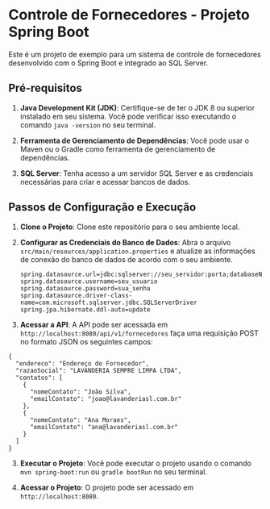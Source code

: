 # Controle de Fornecedores - Projeto Spring Boot

Este é um projeto de exemplo para um sistema de controle de fornecedores desenvolvido com o Spring Boot e integrado ao SQL Server.

## Pré-requisitos

1. **Java Development Kit (JDK)**:
   Certifique-se de ter o JDK 8 ou superior instalado em seu sistema. Você pode verificar isso executando o comando `java -version` no seu terminal.

2. **Ferramenta de Gerenciamento de Dependências**:
   Você pode usar o Maven ou o Gradle como ferramenta de gerenciamento de dependências.

3. **SQL Server**:
   Tenha acesso a um servidor SQL Server e as credenciais necessárias para criar e acessar bancos de dados.

## Passos de Configuração e Execução

1. **Clone o Projeto**:
   Clone este repositório para o seu ambiente local.

2. **Configurar as Credenciais do Banco de Dados**:
   Abra o arquivo `src/main/resources/application.properties` e atualize as informações de conexão do banco de dados de acordo com o seu ambiente.

   ```properties
   spring.datasource.url=jdbc:sqlserver://seu_servidor:porta;databaseName=seu_banco_de_dados
   spring.datasource.username=seu_usuario
   spring.datasource.password=sua_senha
   spring.datasource.driver-class-name=com.microsoft.sqlserver.jdbc.SQLServerDriver
   spring.jpa.hibernate.ddl-auto=update

3. **Acessar a API**:
   A API pode ser acessada em `http://localhost:8080/api/v1/fornecedores` faça uma requisição POST no formato JSON os seguintes campos:
```.
{
  "endereco": "Endereço do Fornecedor",
  "razaoSocial": "LAVANDERIA SEMPRE LIMPA LTDA",
  "contatos": [
    {
      "nomeContato": "João Silva",
      "emailContato": "joao@lavanderiasl.com.br"
    },
    {
      "nomeContato": "Ana Moraes",
      "emailContato": "ana@lavanderiasl.com.br"
    }
  ]
}
```
3. **Executar o Projeto**:
   Você pode executar o projeto usando o comando `mvn spring-boot:run` ou `gradle bootRun` no seu terminal.

4. **Acessar o Projeto**:
   O projeto pode ser acessado em `http://localhost:8080`.
